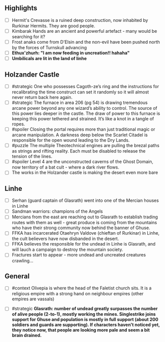 ## Highlights

- [ ] Hermit's Crevasse is a ruined deep construction, now inhabited by Rurkinar Hermits. They are good people.
- [ ] Kimbarak Hands are an ancient and powerful artefact - many would be searching for it?
- [ ] Frost anaks come from D'Elsin and the non-evil have been pushed north by the forces of Turnskull advancing
- [ ] **Ethux'zhurh: "I am now feeding in uncreation!! hahaha"**
- [ ] **Umbilicals are lit in the land of linhe**

## Holzander Castle

- [ ] #strategic One who possesses Cagoth-ze’s ring and the instructions for recalibrating the time construct can set it randomly so it will almost never return back here again.
- [ ] #strategic The furnace in area 206 (pg 54) is drawing tremendous arcane power beyond any one wizard’s ability to control. The source of this power lies deeper in the castle. The draw of power to this furnace is keeping this power tethered and strained. It’s like a knot in a tangle of ropes.
- [ ] #spoiler Closing the portal requires more than just traditional magic or arcane manipulation. A darkness deep below the Scarlet Citadel is responsible for the open wound leading to the Dry Lands.
- [ ] #puzzle The multiple Theotechnical engines are pulling the brezal paths as strings and rifting reality. Each must be disabled to release the tension of the lines.
- [ ] #spoiler Level 4 are the unconstructed caverns of the Ghost Domain, now territory of a bat cult - where a dark river flows.
- [ ] The works in the Holzander castle is making the desert even more bare

## Linhe

- [ ] Serhan (guard captain of Glasrath) went into one of the Mercian houses in Linhe
- [ ] Sandman warriors: champions of the Angels
- [ ] Mercians from the east are reaching out to Glasrath to establish trading routes with them as well - great produce is coming from the mountains who have their strong community now behind the banner of Ghuse.
- [ ] FFKA has incarcerated Otaehryn Valdove (chieftan of Rurkinar) in Linhe, the cult believers have now disbanded in the desert.
- [ ] FFKA believes the responsible for the undead in Linhe is Glasrath, and will lauch a campaign to destroy the mountain society.
- [ ] Fractures start to appear - more undead and uncreated creatures crawling...

## General

- [ ] #context Olivepia is where the head of the Faletist church sits. It is a religious empire with a strong hand on neighbour empires (other empires are vassals)
- [ ] #strategic **Glasrath: number of undead greatly surpasses the number of alive people (2-to-1), mostly working the mines. Singlestrike joins support for Ghuse and population is mostly in full support (about 200 soldiers and guards are supporting). If characters haven't noticed yet, they notice now, that people are looking more pale and seem a bit brain drained.**


